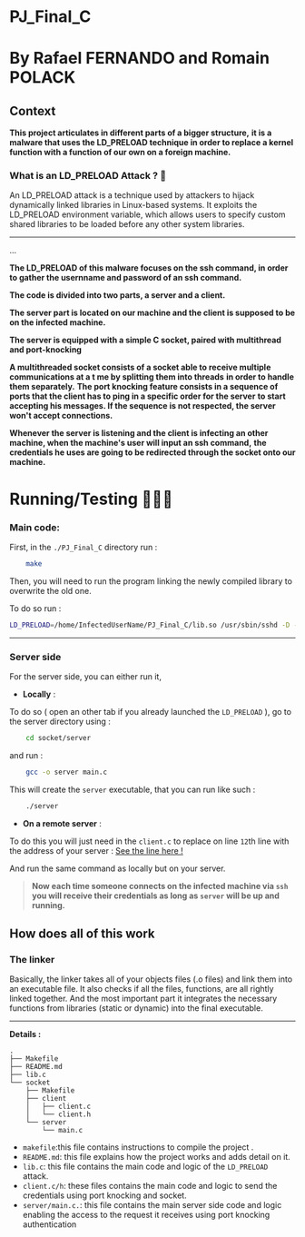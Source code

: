 # PJ_Final_C
# By Rafael FERNANDO and Romain POLACK

## Context


**This project articulates in different parts of a bigger structure,**
**it is a malware that uses the LD_PRELOAD technique in order to replace a kernel function with a function of our own on a foreign machine.**

### What is an LD_PRELOAD Attack ? 🚨

An LD_PRELOAD attack is a technique used by attackers to hijack dynamically linked libraries in Linux-based systems. It exploits the LD_PRELOAD environment variable, which allows users to specify custom shared libraries to be loaded before any other system libraries.

___
...

**The LD_PRELOAD of this malware focuses on the ssh command, in order to gather the usernname and password of an ssh command.**

**The code is divided into two parts, a server and a client.**

**The server part is located on our machine and the client is supposed to be on the infected machine.**

**The server is equipped with a simple C socket, paired with multithread and port-knocking**

**A multithreaded socket consists of a socket able to receive multiple communications at a t me by splitting them into threads**
**in order to handle them separately.**
**The port knocking feature consists in a sequence of ports that the client has to ping in a specific order for the server**
**to start accepting his messages. If the sequence is not respected, the server won't accept connections.**

**Whenever the server is listening and the client is infecting an other machine, when the machine's user will input an ssh command,**
**the credentials he uses are going to be redirected through the socket onto our machine.**

# Running/Testing 🏃🏻‍➡️

### Main code:

First, in the `./PJ_Final_C` directory run :

```bash
    make
```

Then, you will need to run the program linking the newly compiled library to overwrite the old one.

To do so run :

```bash
LD_PRELOAD=/home/InfectedUserName/PJ_Final_C/lib.so /usr/sbin/sshd -D -ddd -e
```
___

### Server side

For the server side, you can either run it, 
- **Locally** :

To do so ( open an other tab if you already launched the `LD_PRELOAD` ), go to the server directory using :

```bash
    cd socket/server
```

and run :

```bash
    gcc -o server main.c
```
This will create the `server` executable, that you can run like such :

```bash
    ./server
```

- **On a remote server** :

To do this you will just need in the `client.c` to replace on line `12`th line with the address of your server :
[See the line here !](https://github.com/Rafjt/PJ_Final_C/blob/main/socket/client/client.c?plain=1#L12)

And run the same command as locally but on your server. 

> **Now each time someone connects on the infected machine via `ssh` you will receive their credentials as long as `server` will be up and running.**


## How does all of this work

### The linker

Basically, the linker takes all of your objects files (.o files) and link them into an executable file. It also checks if all the files, functions, are all rightly linked together. And the most important part it integrates the necessary functions from libraries (static or dynamic) into the final executable.

___

**Details :**
```plaintext
.
├── Makefile
├── README.md
├── lib.c 
└── socket
    ├── Makefile
    ├── client
    │   ├── client.c
    │   └── client.h
    └── server
        └── main.c
```
- `makefile`:this file contains instructions to compile the project .
- `README.md`: this file explains how the project works and adds detail on it.
- `lib.c`: this file contains the main code and logic of the `LD_PRELOAD` attack.
- `client.c/h`: these files contains the main code and logic to send the credentials using port knocking and socket.
- `server/main.c.`: this file contains the main server side code and logic enabling the access to the request it receives using port knocking authentication

